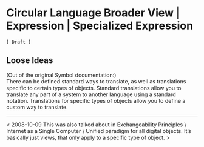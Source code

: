 ﻿Circular Language Broader View | Expression | Specialized Expression
====================================================================

`[ Draft ]`

## Loose Ideas

(Out of the original Symbol documentation:)  
There can be defined standard ways to translate, as well as translations specific to certain types of objects. Standard translations allow you to translate any part of a system to another language using a standard notation. Translations for specific types of objects allow you to define a custom way to translate.

-----

< 2008-10-09 This was also talked about in Exchangeability Principles \ Internet as a Single Computer \ Unified paradigm for all digital objects. It’s basically just views, that only apply to a specific type of object. >
